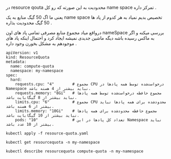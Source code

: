 در resource qouta محدودیت به این صورته که رو کل name space تمرکز داره .

یعنی ما اگ 50 گیگ منابع به یک name space تخصیص بدیم نمیاد به هر کدوم از پاد ها 50 گیگ محدودیت بذاره .

درواقع میاد مجموع منابع مصرفی تمامی پاد های اون nameSpace بررسی میکنه و اگر به ماکس رسیده باشه دیگه ماشین جدیدی نمیشه ایجاد کرد و احتمال اینکه پاد های موجودهم به مشکل بخورن وجود داره .
```
apiVersion: v1
kind: ResourceQuota
metadata:
  name: compute-quota
  namespace: my-namespace
spec:
  hard:
    requests.cpu: "4"        # مجموع CPU درخواست‌شده توسط همه پادها در Namespace نباید بیشتر از 4 هسته باشد.
    requests.memory: "8Gi"   # مجموع حافظه درخواست‌شده توسط همه پادها نباید بیشتر از 8 گیگابایت باشد.
    limits.cpu: "6"          # مجموع CPU محدود‌شده برای همه پادها نباید بیشتر از 6 هسته باشد.
    limits.memory: "10Gi"    # مجموع حافظه محدود‌شده برای همه پادها نباید بیشتر از 10 گیگابایت باشد.
    pods: "10"               # تعداد کل پادها در این Namespace نباید بیشتر از 10 عدد باشد.
```

```
kubectl apply -f resource-quota.yaml
```

```
kubectl get resourcequota -n my-namespace
```

```
kubectl describe resourcequota compute-quota -n my-namespace
```

